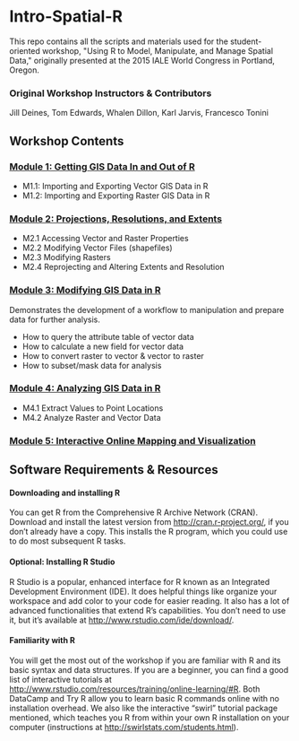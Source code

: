 # Intro-Spatial-R
This repo contains all the scripts and materials used for the student-oriented workshop, "Using R to Model, Manipulate, and Manage Spatial Data," originally presented at the 2015 IALE World Congress in Portland, Oregon.

### Original Workshop Instructors & Contributors
Jill Deines, Tom Edwards, Whalen Dillon, Karl Jarvis, Francesco Tonini

## Workshop Contents
### [Module 1: Getting GIS Data In and Out of R](https://github.com/f-tonini/Intro-Spatial-R/tree/master/module1)
* M1.1: Importing and Exporting Vector GIS Data in R
* M1.2: Importing and Exporting Raster GIS Data in R

### [Module 2: Projections, Resolutions, and Extents](https://github.com/f-tonini/Intro-Spatial-R/tree/master/module2)
* M2.1 Accessing Vector and Raster Properties
* M2.2 Modifying Vector Files (shapefiles)
* M2.3 Modifying Rasters
* M2.4 Reprojecting and Altering Extents and Resolution

### [Module 3: Modifying GIS Data in R](https://github.com/f-tonini/Intro-Spatial-R/tree/master/module3)
Demonstrates the development of a workflow to manipulation and prepare data for further analysis.

* How to query the attribute table of vector data
* How to calculate a new field for vector data
* How to convert raster to vector & vector to raster
* How to subset/mask data for analysis

### [Module 4: Analyzing GIS Data in R](https://github.com/f-tonini/Intro-Spatial-R/tree/master/module4)
* M4.1 Extract Values to Point Locations
* M4.2 Analyze Raster and Vector Data

### [Module 5: Interactive Online Mapping and Visualization](https://github.com/f-tonini/Intro-Spatial-R/tree/master/module5)

## Software Requirements & Resources
#### Downloading and installing R
You can get R from the Comprehensive R Archive Network (CRAN).  Download and install the latest version from http://cran.r-project.org/, if you don’t already have a copy. This installs the R program, which you could use to do most subsequent R tasks. 

#### Optional: Installing R Studio
R Studio is a popular, enhanced interface for R known as an Integrated Development Environment (IDE). It does helpful things like organize your workspace and add color to your code for easier reading.  It also has a lot of advanced functionalities that extend R’s capabilities. You don’t need to use it, but it’s available at http://www.rstudio.com/ide/download/.

#### Familiarity with R
You will get the most out of the workshop if you are familiar with R and its basic syntax and data structures. If you are a beginner, you can find a good list of interactive tutorials at http://www.rstudio.com/resources/training/online-learning/#R. Both DataCamp and Try R allow you to learn basic R commands online with no installation overhead. We also like the interactive “swirl” tutorial package mentioned, which teaches you R from within your own R installation on your computer (instructions at http://swirlstats.com/students.html).
